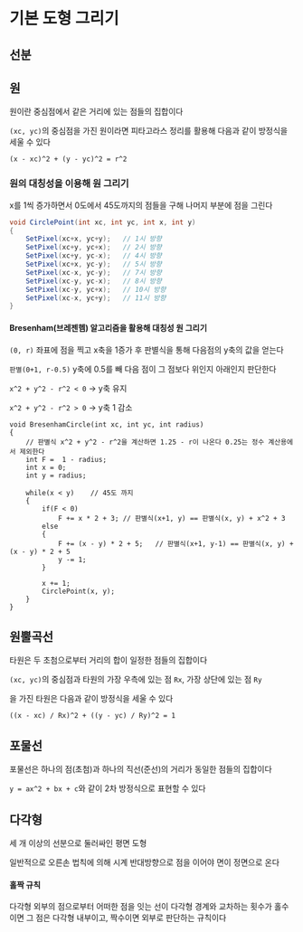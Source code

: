 # 기본 도형 그리기

## 선분

## 원

원이란 중심점에서 같은 거리에 있는 점들의 집합이다

`(xc, yc)`의 중심점을 가진 원이라면 피타고라스 정리를 활용해 다음과 같이 방정식을 세울 수 있다

`(x - xc)^2 + (y - yc)^2 = r^2`

### 원의 대칭성을 이용해 원 그리기

x를 1씩 증가하면서 0도에서 45도까지의 점들을 구해 나머지 부분에 점을 그린다

```c#
void CirclePoint(int xc, int yc, int x, int y)
{
	SetPixel(xc+x, yc+y);	// 1시 방향
	SetPixel(xc+y, yc+x);	// 2시 방향
	SetPixel(xc+y, yc-x);	// 4시 방향
	SetPixel(xc+x, yc-y);	// 5시 방향
	SetPixel(xc-x, yc-y);	// 7시 방향
	SetPixel(xc-y, yc-x);	// 8시 방향
	SetPixel(xc-y, yc+x);	// 10시 방향
	SetPixel(xc-x, yc+y);	// 11시 방향
}
```

#### Bresenham(브레젠헴) 알고리즘을 활용해 대칭성 원 그리기

`(0, r)` 좌표에 점을 찍고 x축을 1증가 후 판별식을 통해 다음점의 y축의 값을 얻는다

`판별(0+1, r-0.5)` y축에 0.5를 빼 다음 점이 그 점보다 위인지 아래인지 판단한다

`x^2 + y^2 - r^2 < 0`  -> y축 유지

`x^2 + y^2 - r^2 > 0` -> y축 1 감소

```
void BresenhamCircle(int xc, int yc, int radius)
{
	// 판별식 x^2 + y^2 - r^2을 계산하면 1.25 - r이 나온다 0.25는 정수 계산용에서 제외한다
	int F =  1 - radius;	
	int x = 0;
	int y = radius;
	
	while(x < y)	// 45도 까지
	{	
		if(F < 0)
			F += x * 2 + 3;	// 판별식(x+1, y) == 판별식(x, y) + x^2 + 3
		else
		{
			F += (x - y) * 2 + 5;	// 판별식(x+1, y-1) == 판별식(x, y) + (x - y) * 2 + 5
			y -= 1;
		}
	
		x += 1;	
		CirclePoint(x, y);
	}
}
```



## 원뿔곡선

타원은 두 초첨으로부터 거리의 합이 일정한 점들의 집합이다

`(xc, yc)`의 중심점과 타원의 가장 우측에 있는 점 `Rx`, 가장 상단에 있는 점 `Ry` 

을 가진 타원은 다음과 같이 방정식을 세울 수 있다

`((x - xc) / Rx)^2 + ((y - yc) / Ry)^2 = 1`

## 포물선

포물선은 하나의 점(초첨)과 하나의 직선(준선)의 거리가 동일한 점들의 집합이다

`y = ax^2 + bx + c`와 같이 2차 방정식으로 표현할 수 있다

## 다각형

세 개 이상의 선분으로 둘러싸인 평면 도형

일반적으로 오른손 법칙에 의해 시계 반대방향으로 점을 이어야 면이 정면으로 온다

#### 홀짝 규칙

다각형 외부의 점으로부터 어떠한 점을 잇는 선이 다각형 경계와 교차하는 횟수가 홀수이면 그 점은 다각형 내부이고, 짝수이면 외부로 판단하는 규칙이다